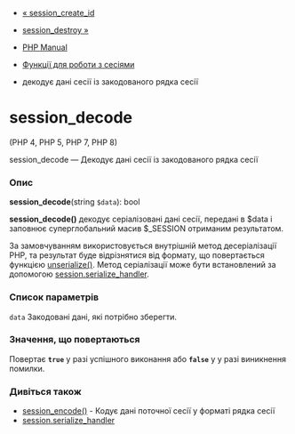 - [« session_create_id](function.session-create-id.md)
- [session_destroy »](function.session-destroy.md)

- [PHP Manual](index.md)
- [Функції для роботи з сесіями](ref.session.md)
- декодує дані сесії із закодованого рядка сесії

# session_decode

(PHP 4, PHP 5, PHP 7, PHP 8)

session_decode — Декодує дані сесії із закодованого рядка
сесії

### Опис

**session_decode**(string `$data`): bool

**session_decode()** декодує серіалізовані дані сесії,
передані в $data і заповнює суперглобальний масив $\_SESSION
отриманим результатом.

За замовчуванням використовується внутрішній метод десеріалізації PHP, та
результат буде відрізнятися від формату, що повертається функцією
[unserialize()](function.unserialize.md). Метод серіалізації може
бути встановлений за допомогою
[session.serialize_handler](session.configuration.md#ini.session.serialize-handler).

### Список параметрів

`data`
Закодовані дані, які потрібно зберегти.

### Значення, що повертаються

Повертає **`true`** у разі успішного виконання або **`false`** у
у разі виникнення помилки.

### Дивіться також

- [session_encode()](function.session-encode.md) - Кодує дані
поточної сесії у форматі рядка сесії
- [session.serialize_handler](session.configuration.md#ini.session.serialize-handler)
